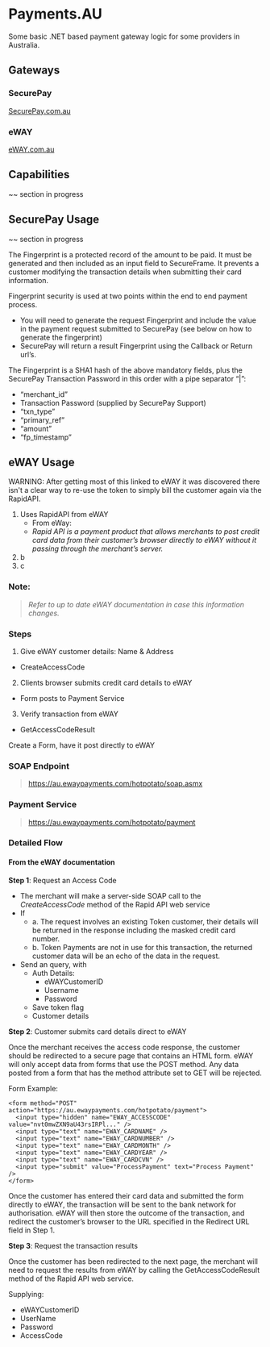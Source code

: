 Payments.AU
=============

Some basic .NET based payment gateway logic for some providers in Australia.

## Gateways

### SecurePay 

[SecurePay.com.au]( http://www.securepay.com.au/)

### eWAY 

[eWAY.com.au]( http://www.eway.com.au/ )
 



## Capabilities

~~ section in progress


## SecurePay Usage

~~ section in progress


The Fingerprint is a protected record of the amount to be paid. It must be generated and then included as an input field to SecureFrame. It prevents a customer modifying the transaction details when submitting their card information.

Fingerprint security is used at two points within the end to end payment process.

 - You will need to generate the request Fingerprint and include the value in the payment request submitted to SecurePay (see below on how to generate the fingerprint)
 - SecurePay will return a result Fingerprint using the Callback or Return url’s.


The Fingerprint is a SHA1 hash of the above mandatory fields, plus the SecurePay Transaction Password in this order with a pipe separator “|”:

 - “merchant_id”
 - Transaction Password (supplied by SecurePay Support)
 - “txn_type”
 - “primary_ref”
 - “amount”
 - “fp_timestamp”


## eWAY Usage

WARNING: After getting most of this linked to eWAY it was discovered there isn't a clear way to re-use the token to simply bill the customer again via the RapidAPI.

1. Uses RapidAPI from eWAY  
   - From eWay:
   - *Rapid API is a payment product that allows merchants to post credit card data from their customer’s browser 
directly to eWAY without it passing through the merchant’s server.*
1. b   
1. c

### Note:
 > *Refer to up to date eWAY documentation in case this information changes.*

### Steps

1. Give eWAY customer details: Name & Address
 - CreateAccessCode
2. Clients browser submits credit card details to eWAY
  - Form posts to Payment Service
3. Verify transaction from eWAY
  - GetAccessCodeResult

Create a Form, have it post directly to eWAY


### SOAP Endpoint

> https://au.ewaypayments.com/hotpotato/soap.asmx

### Payment Service

> https://au.ewaypayments.com/hotpotato/payment




### Detailed Flow 
#### From the eWAY documentation

**Step 1**: Request an Access Code  

 - The merchant will make a server-side SOAP call to the *CreateAccessCode* method of the Rapid API web service
 - If   
   - a. The request involves an existing Token customer, their details will be returned in the response including the masked credit card number.
   - b. Token Payments are not in use for this transaction, the returned customer data will be an echo of the data in the request.
 - Send an query, with
   - Auth Details: 
     - eWAYCustomerID
     - Username
     - Password
   - Save token flag
   - Customer details

**Step 2**: Customer submits card details direct to eWAY

Once the merchant receives the access code response, the customer should be redirected to a secure page that contains an HTML form. eWAY will only accept data from forms that use the POST method. Any data posted from a form that has the method attribute set to GET will be rejected.

Form Example:
	
	<form method="POST" action="https://au.ewaypayments.com/hotpotato/payment">
	  <input type="hidden" name="EWAY_ACCESSCODE" value="nvt0mwZXN9aU43rsIRPl..." />
	  <input type="text" name="EWAY_CARDNAME" />
	  <input type="text" name="EWAY_CARDNUMBER" />
	  <input type="text" name="EWAY_CARDMONTH" />
	  <input type="text" name="EWAY_CARDYEAR" />
	  <input type="text" name="EWAY_CARDCVN" />
	  <input type="submit" value="ProcessPayment" text="Process Payment" />
	</form>

Once the customer has entered their card data and submitted the form directly to eWAY, the transaction will be sent to the bank network for authorisation. eWAY will then store the outcome of the transaction, and redirect the customer’s browser to the URL specified in the Redirect URL field in Step 1.


**Step 3**: Request the transaction results

Once the customer has been redirected to the next page, the merchant will need to request the results from eWAY by calling the GetAccessCodeResult method of the Rapid API web service.

Supplying:
 - eWAYCustomerID
 - UserName
 - Password
 - AccessCode



